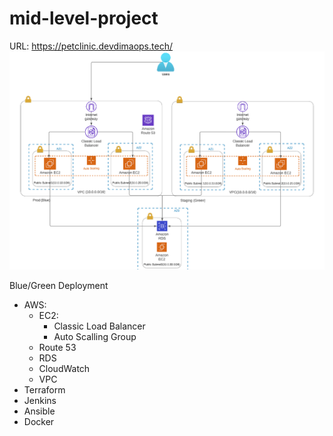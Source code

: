 # mid-level-project
URL: https://petclinic.devdimaops.tech/
![Photo](AWS-infrastructure.png)

Blue/Green Deployment
- AWS:
  - EC2:
    - Classic Load Balancer
    - Auto Scalling Group
  - Route 53
  - RDS
  - CloudWatch
  - VPC
- Terraform
- Jenkins
- Ansible
- Docker
